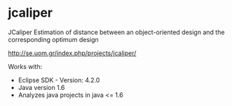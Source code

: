 # jcaliper
JCaliper
Estimation of distance between an object-oriented design and the corresponding optimum design

http://se.uom.gr/index.php/projects/jcaliper/


Works with: 
  - Eclipse SDK - Version: 4.2.0
  - Java version 1.6
  - Analyzes java projects in java <= 1.6
